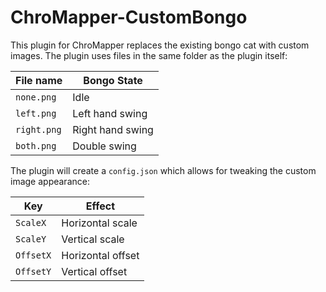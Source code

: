 # ChroMapper-CustomBongo

This plugin for ChroMapper replaces the existing bongo cat with custom images. The plugin uses files in the same folder as the plugin itself:

| File name   | Bongo State      |
|-------------|------------------|
| `none.png`  | Idle             |
| `left.png`  | Left hand swing  |
| `right.png` | Right hand swing |
| `both.png`  | Double swing     |

The plugin will create a `config.json` which allows for tweaking the custom image appearance:

| Key       | Effect            |
|-----------|-------------------|
| `ScaleX`  | Horizontal scale  |
| `ScaleY`  | Vertical scale    |
| `OffsetX` | Horizontal offset |
| `OffsetY` | Vertical offset   |